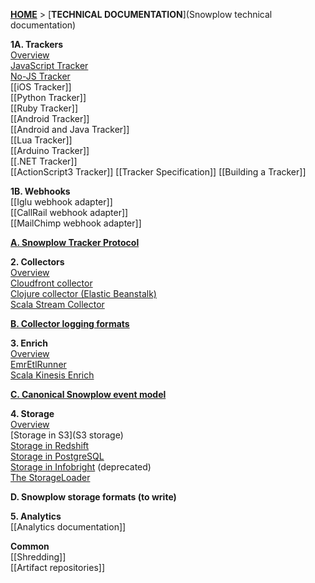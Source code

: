 [**HOME**](Home) > [**TECHNICAL DOCUMENTATION**](Snowplow technical documentation)

**1A. Trackers**  
[Overview](trackers)  
[JavaScript Tracker](javascript-tracker)  
[No-JS Tracker](no-js-tracker)  
[[iOS Tracker]]  
[[Python Tracker]]  
[[Ruby Tracker]]  
[[Android Tracker]]  
[[Android and Java Tracker]]  
[[Lua Tracker]]  
[[Arduino Tracker]]  
[[.NET Tracker]]  
[[ActionScript3 Tracker]]
[[Tracker Specification]]
[[Building a Tracker]]

**1B. Webhooks**  
[[Iglu webhook adapter]]  
[[CallRail webhook adapter]]  
[[MailChimp webhook adapter]]  

**[A. Snowplow Tracker Protocol](snowplow-tracker-protocol)**  

**2. Collectors**  
[Overview](collectors)  
[Cloudfront collector](cloudfront-collector)  
[Clojure collector (Elastic Beanstalk)](Clojure-collector)   
[Scala Stream Collector](Scala-stream-collector)  

**[B. Collector logging formats](Collector-logging-formats)**  

**3. Enrich**  
[Overview](Enrichment)  
[EmrEtlRunner](EmrEtlRunner)  
[Scala Kinesis Enrich](Scala-Kinesis-Enrich)

**[C. Canonical Snowplow event model](canonical-event-model)**  

**4. Storage**  
[Overview](Storage-documentation)  
[Storage in S3](S3 storage)  
[Storage in Redshift](amazon-redshift-storage)  
[Storage in PostgreSQL](postgresql-storage)  
[Storage in Infobright](infobright-storage) (deprecated)  
[The StorageLoader](The-Storage-Loader)   

**D. Snowplow storage formats (to write)**

**5. Analytics**  
[[Analytics documentation]]  

**Common**  
[[Shredding]]  
[[Artifact repositories]]  
